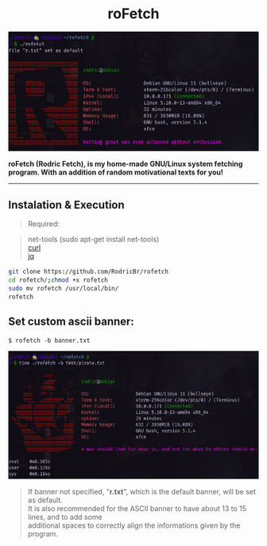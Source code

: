 <h1 align="center">roFetch</h2>

<p align="center">
  <img border="0" src="./image/rofetch-example.png" alt="roFetch example" title="Isn't it simply awesome?!">
</p>

**roFetch (Rodric Fetch), is my home-made GNU/Linux system fetching program. With an addition of random motivational texts for you!**

<hr>

## Instalation & Execution <br>

> Required: <br>

> net-tools (sudo apt-get install net-tools) <br>
> [curl](https://curl.se/docs/install.html) <br>
> [jq](https://stedolan.github.io/jq/download/) <br>

```bash
git clone https://github.com/RodricBr/rofetch
cd rofetch/;chmod +x rofetch
sudo mv rofetch /usr/local/bin/
rofetch
```

## Set custom ascii banner: <br>

```console
$ rofetch -b banner.txt
```

<p align="center">
  <img border="0" src="./image/banner.png" alt="roFetch banner" title="Banner!">
</p>

> If banner not specified, "**r.txt**", which is the default banner, will be set as default. <br>
> It is also recommended for the ASCII banner to have about 13 to 15 lines, and to add some <br>
> additional spaces to correctly align the informations given by the program.
